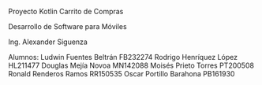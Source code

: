 Proyecto Kotlin Carrito de Compras

Desarrollo de Software para Móviles

Ing. Alexander Siguenza

Alumnos:
Ludwin Fuentes Beltrán FB232274
Rodrigo Henríquez López HL211477 
Douglas Mejía Novoa MN142088
Moisés Prieto Torres PT200508 
Ronald Renderos Ramos RR150535 
Oscar Portillo Barahona PB161930
